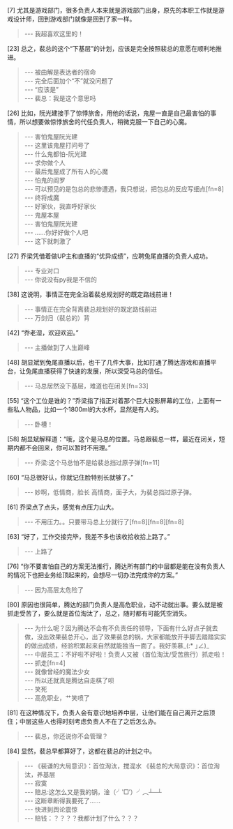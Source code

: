 
[7] 尤其是游戏部门，很多负责人本来就是游戏部门出身，原先的本职工作就是游戏设计师，回到游戏部门就像是回到了家一样。
>--- 我超喜欢这里的！<br>

[23] 总之，裴总的这个“下基层”的计划，应该是完全按照裴总的意愿在顺利地推进。
>--- 被曲解是表达者的宿命<br>
>--- 完全后面加个“不”就没问题了<br>
>--- “应该是”<br>
>--- 裴总：我是这个意思吗<br>

[26] 比如，阮光建接手了惊悸旅舍，用他的话说，鬼屋一直是自己最害怕的事情，所以想要做惊悸旅舍的代任负责人，稍微克服一下自己的心魔。
>--- 害怕鬼屋阮光建<br>
>--- 这里该鬼屋打问号了<br>
>--- 什么鬼都怕-阮光建<br>
>--- 求你做个人<br>
>--- 最后鬼屋成了所有人的心魔<br>
>--- 怕鬼的阎罗<br>
>--- 可以预见的是包总的悲惨遭遇，我只想说，把包总的反应写细点[fn=8]<br>
>--- 终将成魔<br>
>--- 好家伙，我直呼好家伙<br>
>--- 鬼屋本屋<br>
>--- 害怕鬼屋阮光建<br>
>--- ……你好好做个人吧<br>
>--- 这下就刺激了<br>

[27] 乔梁凭借着做UP主和直播的“优异成绩”，应聘兔尾直播的负责人成功。
>--- 专业对口<br>
>--- 你说没有py我是不信的<br>

[38] 这说明，事情正在完全沿着裴总规划好的既定路线前进！
>--- 事情正在完全背离裴总规划好的既定路线前进<br>
>--- 万剑归（裴总的）背<br>

[42] “乔老湿，欢迎欢迎。”
>--- 主播做到了人生巅峰<br>

[48] 胡显斌到兔尾直播以后，也干了几件大事，比如打通了腾达游戏和直播平台，让兔尾直播获得了快速的发展，所以深受马总的信任。
>--- 马总居然没下基层，难道也在闭关[fn=33]<br>

[55] “这个工位是谁的？”乔梁指了指正对着那个巨大投影屏幕的工位，上面有一些私人物品，比如一个1800ml的大水杯，显然是有人的。
>--- 卧槽！<br>

[58] 胡显斌解释道：“哦，这个是马总的位置。马总跟裴总一样，最近在闭关，短期内都不会回来，你可以暂时不用理。”
>--- 乔梁:这个马总怕不是给裴总挡过原子弹[fn=11]<br>

[60] “马总很好认，你就记住脸特别长就够了。”
>--- 妙啊，低情商，脸长
高情商，面子大，为裴总挡过原子弹。<br>

[61] 乔梁点了点头，感觉有点压力山大。
>--- 不用压力。。只要带马总上分就行了[fn=8][fn=8][fn=8]<br>

[63] “好了，工作交接完毕，我差不多也该收拾收拾上路了。”
>--- 上路了<br>

[76] “你不要害怕自己的方案无法推行，腾达所有部门的中层都是能在没有负责人的情况下也把业务给顶起来的，会想尽一切办法完成你的方案。”
>--- 因为高层太危险了<br>

[80] 原因也很简单，腾达的部门负责人是高危职业，动不动就出事。要么就是被抓走受苦了，要么就是首位淘汰了，总之，随时都有可能凭空消失。
>--- 为什么呢？因为腾达不会有不负责任的领导，下面有什么好点子就去做，没出效果裴总开心，出了效果裴总的锅，大家都能放开手脚去踏踏实实的做出成绩，经验积累起来自然就能独当一面了。我好羡慕_(:* ｣∠)_<br>
>--- 中层员工：不好啦不好啦！负责人又被（首位淘汰/受苦旅行）抓走啦！<br>
>--- 抓走[fn=4]<br>
>--- 就像曾经的魔法少女<br>
>--- 所以还就真是腾达自走棋了呗<br>
>--- 笑死<br>
>--- 高危职业，艹笑喷了<br>

[81] 在这种情况下，负责人会有意识地培养中层，让他们能在自己离开之后顶住；中层这些人也得时刻考虑负责人不在了之后怎么办。
>--- 裴总，你还说你不会管理？<br>

[84] 显然，裴总早都算好了，这都在裴总的计划之中。
>--- 《裴谦的大局意识》：首位淘汰，搅混水
《裴总的大局意识》：首位淘汰，养基层<br>
>--- 寂寞<br>
>--- 赔总:这怎么又是我的锅，淦（╯‵□′）╯︵┴─┴<br>
>--- 这断章断得我要死了……<br>
>--- 快进到舆论震惊<br>
>--- 赔钱：？？？？我都计划了什么？？？<br>
